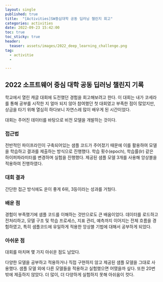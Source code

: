 ```yaml
---
layout: single
published: true
title:  "[Activities]SW중심대학 공동 딥러닝 챌린지 회고"
categories: activities
date: 2022-09-23 15:42:00
toc: true
toc_sticky: true
header:
  teaser: assets/images/2022_deep_learning_challenge.png
tag:   
  - activitie
  - 

---
```


## 2022 소프트웨어 중심 대학 공동 딥러닝 챌린지 기록

학교에서 열린 캐글 대회에 도전했던 경험을 회고해보려고 한다. 
이 대회는 내가 코세라를 통해 공부를 시작한 지 얼마 되지 않아 참여했던 첫 대회였고 
부족한 점이 많았지만, 상금을 타기 위해 열심히 하다보니 자연스레 많이 배우게 된 시간이었다.

대회는 주어진 데이터를 바탕으로 비전 모델을 개발하는 것이다.

### 접근법

전반적인 파이프라인이 구축되어있는 샘플 코드가 주어졌기 때문에 이를 활용하여 모델을 학습하고 결과를 제출하는 방식으로 진행했다. 
학습 횟수(epoch), 학습률(lr) 같은 하이퍼파라미터를 변경하며 실험을 진행했다. 
제공된 샘플 모델 3개를 사용해 앙상블을 적용하여 진행하였다.


### 대회 결과
간단한 접근 방식에도 운이 좋게 6위, 3등이라는 성과를 거뒀다.

### 배운 점

경험이 부족했기에 샘플 코드를 이해하는 것만으로도 큰 배움이었다. 
데이터를 로드하고 전처리하고, 모델 구조 및 학습 프로세스, 지표 관리, 예측까지 이어지는 전체 흐름을 경험하였고, 
특히 샘플코드에 유일하게 적용한 앙상블 기법에 대해서 공부하게 되었다. 


### 아쉬운 점

대회를 마치며 몇 가지 아쉬운 점도 남았다.

다양한 모델을 공부하고 적용하거나 직접 구현하지 않고 제공된 샘플 모델을 그대로 사용했다. 샘플 모델 외에 다른 모델들을 적용하고 실험했으면 어땠을까 싶다.
또한 20번 밖에 제출하지 않았다. 더 많이, 더 다양하게 실험하지 못해 아쉬움이 컷다.
